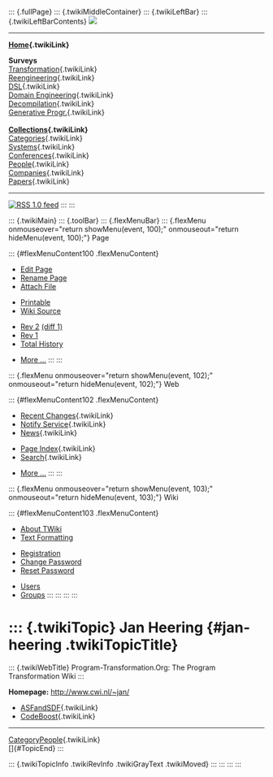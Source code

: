 ::: {.fullPage}
::: {.twikiMiddleContainer}
::: {.twikiLeftBar}
::: {.twikiLeftBarContents}
![](../pub/transformation.gif)

------------------------------------------------------------------------

**[Home](WebHome){.twikiLink}**

**Surveys**\
[Transformation](ProgramTransformation){.twikiLink}\
[Reengineering](ReengineeringWiki){.twikiLink}\
[DSL](DomainSpecificLanguages){.twikiLink}\
[Domain Engineering](DomainEngineering){.twikiLink}\
[Decompilation](DeCompilation){.twikiLink}\
[Generative Progr.](GenerativeProgrammingWiki){.twikiLink}\
\
**[Collections](CategoryCollection){.twikiLink}**\
[Categories](CategoryCategory){.twikiLink}\
[Systems](TransformationSystems){.twikiLink}\
[Conferences](TransformationConferences){.twikiLink}\
[People](TransformationPeople){.twikiLink}\
[Companies](TransformationCompanies){.twikiLink}\
[Papers](CategoryPaper){.twikiLink}

------------------------------------------------------------------------

[![](../pub/rss.gif "RSS 1.0 feed")](WebRss@skin=rss)
:::
:::

::: {.twikiMain}
::: {.toolBar}
::: {.flexMenuBar}
::: {.flexMenu onmouseover="return showMenu(event, 100);" onmouseout="return hideMenu(event, 100);"}
Page

::: {#flexMenuContent100 .flexMenuContent}
-   [Edit
    Page](http://www.program-transformation.org/edit/Transform/JanHeering?t=1536825763)
-   [Rename
    Page](http://www.program-transformation.org/rename/Transform/JanHeering)
-   [Attach
    File](http://www.program-transformation.org/attach/Transform/JanHeering)

<!-- -->

-   [Printable](http://www.program-transformation.org/view/Transform/JanHeering?skin=print.pattern)
-   [Wiki
    Source](http://www.program-transformation.org/view/Transform/JanHeering?skin=text&raw=on&contenttype=text/plain)

<!-- -->

-   [Rev
    2](http://www.program-transformation.org/view/Transform/JanHeering?rev=1.2)
    [(diff 1)](http://www.program-transformation.org/rdiff/Transform/JanHeering?rev1=1.2&rev2=1.1)
-   [Rev
    1](http://www.program-transformation.org/view/Transform/JanHeering?rev=1.1)
-   [Total
    History](http://www.program-transformation.org/rdiff/Transform/JanHeering)

<!-- -->

-   [More
    \...](http://www.program-transformation.org/oops/Transform/JanHeering?template=oopsmore&param1=1.2&param2=1.2)
:::
:::

::: {.flexMenu onmouseover="return showMenu(event, 102);" onmouseout="return hideMenu(event, 102);"}
Web

::: {#flexMenuContent102 .flexMenuContent}
-   [Recent Changes](WebChanges){.twikiLink}
-   [Notify Service](WebNotify){.twikiLink}
-   [News](WebNews){.twikiLink}

<!-- -->

-   [Page Index](WebIndex){.twikiLink}
-   [Search](WebSearch){.twikiLink}

<!-- -->

-   [More
    \...](http://www.program-transformation.org/oops/Transform/JanHeering?template=oopsmore&param1=1.2&param2=1.2)
:::
:::

::: {.flexMenu onmouseover="return showMenu(event, 103);" onmouseout="return hideMenu(event, 103);"}
Wiki

::: {#flexMenuContent103 .flexMenuContent}
-   [About
    TWiki](http://www.program-transformation.org/view/TWiki/WebHome)
-   [Text
    Formatting](http://www.program-transformation.org/view/TWiki/TextFormattingRules)

<!-- -->

-   [Registration](http://www.program-transformation.org/view/TWiki/TWikiRegistration)
-   [Change
    Password](http://www.program-transformation.org/view/TWiki/ChangePassword)
-   [Reset
    Password](http://www.program-transformation.org/view/TWiki/ResetPassword)

<!-- -->

-   [Users](http://www.program-transformation.org/view/Main/TWikiUsers)
-   [Groups](http://www.program-transformation.org/view/Main/TWikiGroups)
:::
:::
:::
:::

::: {.twikiTopic}
Jan Heering {#jan-heering .twikiTopicTitle}
===========

::: {.twikiWebTitle}
Program-Transformation.Org: The Program Transformation Wiki
:::

**Homepage:** <http://www.cwi.nl/~jan/>

-   [ASFandSDF](ASFandSDF){.twikiLink}
-   [CodeBoost](../Stratego/CodeBoost){.twikiLink}

------------------------------------------------------------------------

[CategoryPeople](CategoryPeople){.twikiLink}\
[]{#TopicEnd}
:::

::: {.twikiTopicInfo .twikiRevInfo .twikiGrayText .twikiMoved}
:::
:::
:::
:::
